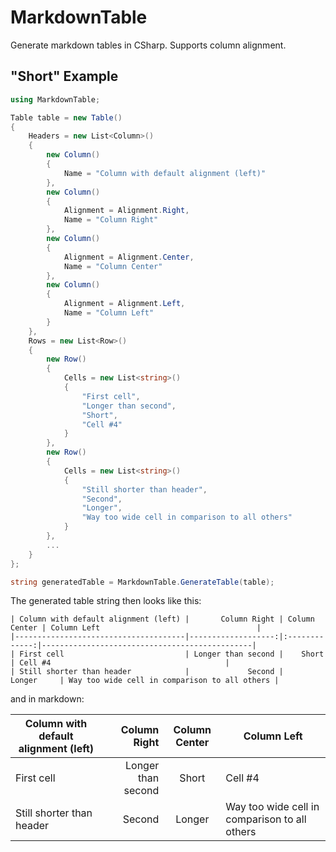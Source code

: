# MarkdownTable
Generate markdown tables in CSharp. Supports column alignment.

## "Short" Example

```csharp
using MarkdownTable;

Table table = new Table()
{
    Headers = new List<Column>()
    {
        new Column()
        {
            Name = "Column with default alignment (left)"
        },
        new Column()
        {
            Alignment = Alignment.Right,
            Name = "Column Right"
        },
        new Column()
        {
            Alignment = Alignment.Center,
            Name = "Column Center"
        },
        new Column()
        {
            Alignment = Alignment.Left,
            Name = "Column Left"
        }
    },
    Rows = new List<Row>()
    {
        new Row()
        {
            Cells = new List<string>()
            {
                "First cell",
                "Longer than second",
                "Short",
                "Cell #4"
            }
        },
        new Row()
        {
            Cells = new List<string>()
            {
                "Still shorter than header",
                "Second",
                "Longer",
                "Way too wide cell in comparison to all others"
            }
        },
        ...
    }
};

string generatedTable = MarkdownTable.GenerateTable(table);
```

The generated table string then looks like this:
```
| Column with default alignment (left) |       Column Right | Column Center | Column Left                                   |
|--------------------------------------|-------------------:|:-------------:|-----------------------------------------------|
| First cell                           | Longer than second |    Short      | Cell #4                                       |
| Still shorter than header            |             Second |    Longer     | Way too wide cell in comparison to all others |
```

and in markdown:

| Column with default alignment (left) |       Column Right | Column Center | Column Left                                   |
|--------------------------------------|-------------------:|:-------------:|-----------------------------------------------|
| First cell                           | Longer than second |    Short      | Cell #4                                       |
| Still shorter than header            |             Second |    Longer     | Way too wide cell in comparison to all others |